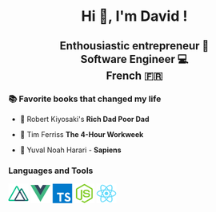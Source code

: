 <h1 align="center">Hi 👋, I'm David !</h1>

<h2 align="center">Enthousiastic entrepreneur 🚀 </br>Software Engineer 💻</br>French 🇫🇷</h2>


### 📚 Favorite books that changed my life

- 🥇 Robert Kiyosaki's **Rich Dad Poor Dad**

- 🥈 Tim Ferriss **The 4-Hour Workweek**

- 🥉 Yuval Noah Harari - **Sapiens**

### Languages and Tools
<p>

<img src="https://raw.githubusercontent.com/devicons/devicon/master/icons/nuxtjs/nuxtjs-original.svg" alt="nuxtjs" height="40">
<img src="https://raw.githubusercontent.com/devicons/devicon/master/icons/vuejs/vuejs-original.svg" alt="vuejs" height="40">
<img src="https://raw.githubusercontent.com/devicons/devicon/master/icons/typescript/typescript-original.svg" alt="vuejs" height="40">
<img src="https://raw.githubusercontent.com/devicons/devicon/master/icons/nodejs/nodejs-original.svg" alt="nodejs" height="40">
<img src="https://raw.githubusercontent.com/devicons/devicon/master/icons/react/react-original.svg" alt="reactjs" height="40">
</p>
